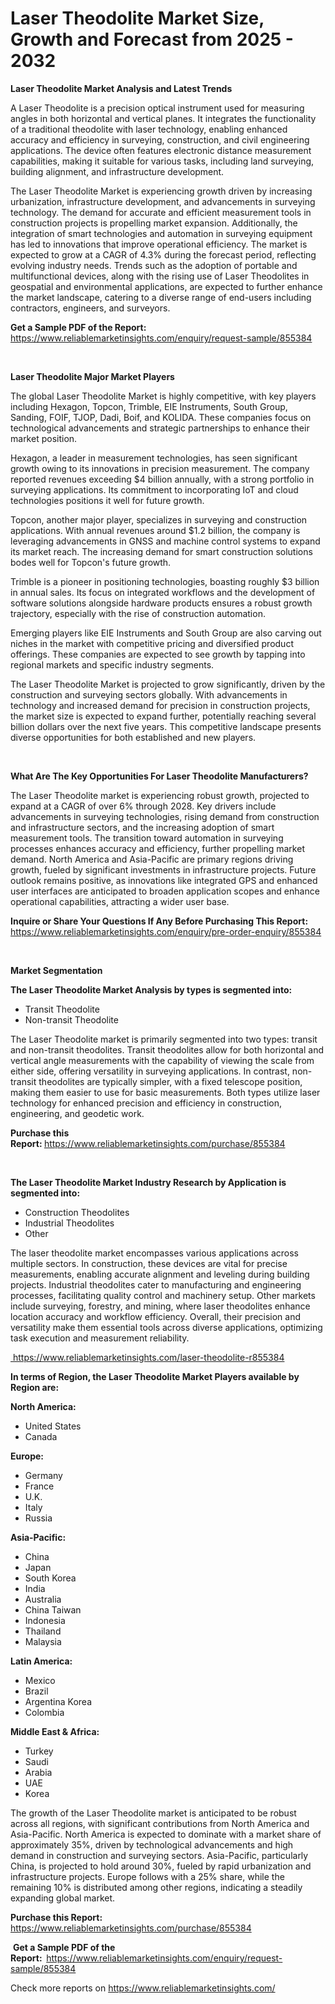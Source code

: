 <p><h1>Laser Theodolite Market Size, Growth and Forecast from 2025 - 2032</h1></p><p><strong>Laser Theodolite Market Analysis and Latest Trends</strong></p>
<p><p>A Laser Theodolite is a precision optical instrument used for measuring angles in both horizontal and vertical planes. It integrates the functionality of a traditional theodolite with laser technology, enabling enhanced accuracy and efficiency in surveying, construction, and civil engineering applications. The device often features electronic distance measurement capabilities, making it suitable for various tasks, including land surveying, building alignment, and infrastructure development.</p><p>The Laser Theodolite Market is experiencing growth driven by increasing urbanization, infrastructure development, and advancements in surveying technology. The demand for accurate and efficient measurement tools in construction projects is propelling market expansion. Additionally, the integration of smart technologies and automation in surveying equipment has led to innovations that improve operational efficiency. The market is expected to grow at a CAGR of 4.3% during the forecast period, reflecting evolving industry needs. Trends such as the adoption of portable and multifunctional devices, along with the rising use of Laser Theodolites in geospatial and environmental applications, are expected to further enhance the market landscape, catering to a diverse range of end-users including contractors, engineers, and surveyors.</p></p>
<p><strong>Get a Sample PDF of the Report:&nbsp;</strong> <a href="https://www.reliablemarketinsights.com/enquiry/request-sample/855384?utm_campaign=2004&utm_medium=2&utm_source=Github&utm_content=ia&utm_term=20022025&utm_id=laser-theodolite">https://www.reliablemarketinsights.com/enquiry/request-sample/855384</a></p>
<p>&nbsp;</p>
<p><strong>Laser Theodolite Major Market Players</strong></p>
<p><p>The global Laser Theodolite Market is highly competitive, with key players including Hexagon, Topcon, Trimble, EIE Instruments, South Group, Sanding, FOIF, TJOP, Dadi, Boif, and KOLIDA. These companies focus on technological advancements and strategic partnerships to enhance their market position.</p><p>Hexagon, a leader in measurement technologies, has seen significant growth owing to its innovations in precision measurement. The company reported revenues exceeding $4 billion annually, with a strong portfolio in surveying applications. Its commitment to incorporating IoT and cloud technologies positions it well for future growth.</p><p>Topcon, another major player, specializes in surveying and construction applications. With annual revenues around $1.2 billion, the company is leveraging advancements in GNSS and machine control systems to expand its market reach. The increasing demand for smart construction solutions bodes well for Topcon's future growth.</p><p>Trimble is a pioneer in positioning technologies, boasting roughly $3 billion in annual sales. Its focus on integrated workflows and the development of software solutions alongside hardware products ensures a robust growth trajectory, especially with the rise of construction automation.</p><p>Emerging players like EIE Instruments and South Group are also carving out niches in the market with competitive pricing and diversified product offerings. These companies are expected to see growth by tapping into regional markets and specific industry segments.</p><p>The Laser Theodolite Market is projected to grow significantly, driven by the construction and surveying sectors globally. With advancements in technology and increased demand for precision in construction projects, the market size is expected to expand further, potentially reaching several billion dollars over the next five years. This competitive landscape presents diverse opportunities for both established and new players.</p></p>
<p>&nbsp;</p>
<p><strong>What Are The Key Opportunities For Laser Theodolite Manufacturers?</strong></p>
<p><p>The Laser Theodolite market is experiencing robust growth, projected to expand at a CAGR of over 6% through 2028. Key drivers include advancements in surveying technologies, rising demand from construction and infrastructure sectors, and the increasing adoption of smart measurement tools. The transition toward automation in surveying processes enhances accuracy and efficiency, further propelling market demand. North America and Asia-Pacific are primary regions driving growth, fueled by significant investments in infrastructure projects. Future outlook remains positive, as innovations like integrated GPS and enhanced user interfaces are anticipated to broaden application scopes and enhance operational capabilities, attracting a wider user base.</p></p>
<p><strong>Inquire or Share Your Questions If Any Before Purchasing This Report:</strong> <a href="https://www.reliablemarketinsights.com/enquiry/pre-order-enquiry/855384?utm_campaign=2004&utm_medium=2&utm_source=Github&utm_content=ia&utm_term=20022025&utm_id=laser-theodolite">https://www.reliablemarketinsights.com/enquiry/pre-order-enquiry/855384</a></p>
<p>&nbsp;</p>
<p><strong>Market Segmentation</strong></p>
<p><strong>The Laser Theodolite Market Analysis by types is segmented into:</strong></p>
<p><ul><li>Transit Theodolite</li><li>Non-transit Theodolite</li></ul></p>
<p><p>The Laser Theodolite market is primarily segmented into two types: transit and non-transit theodolites. Transit theodolites allow for both horizontal and vertical angle measurements with the capability of viewing the scale from either side, offering versatility in surveying applications. In contrast, non-transit theodolites are typically simpler, with a fixed telescope position, making them easier to use for basic measurements. Both types utilize laser technology for enhanced precision and efficiency in construction, engineering, and geodetic work.</p></p>
<p><strong>Purchase this Report:&nbsp;</strong><a href="https://www.reliablemarketinsights.com/purchase/855384?utm_campaign=2004&utm_medium=2&utm_source=Github&utm_content=ia&utm_term=20022025&utm_id=laser-theodolite">https://www.reliablemarketinsights.com/purchase/855384</a></p>
<p>&nbsp;</p>
<p><strong>The Laser Theodolite Market Industry Research by Application is segmented into:</strong></p>
<p><ul><li>Construction Theodolites</li><li>Industrial Theodolites</li><li>Other</li></ul></p>
<p><p>The laser theodolite market encompasses various applications across multiple sectors. In construction, these devices are vital for precise measurements, enabling accurate alignment and leveling during building projects. Industrial theodolites cater to manufacturing and engineering processes, facilitating quality control and machinery setup. Other markets include surveying, forestry, and mining, where laser theodolites enhance location accuracy and workflow efficiency. Overall, their precision and versatility make them essential tools across diverse applications, optimizing task execution and measurement reliability.</p></p>
<p><a href="https://www.reliablemarketinsights.com/laser-theodolite-r855384?utm_campaign=2004&utm_medium=2&utm_source=Github&utm_content=ia&utm_term=20022025&utm_id=laser-theodolite">&nbsp;https://www.reliablemarketinsights.com/laser-theodolite-r855384</a></p>
<p><strong>In terms of Region, the Laser Theodolite Market Players available by Region are:</strong></p>
<p>
    <p> <strong> North America: </strong>
        <ul>
            <li>United States</li>
            <li>Canada</li>
        </ul>
        </p> 
    <p> <strong> Europe: </strong>
        <ul>
            <li>Germany</li>
            <li>France</li>
            <li>U.K.</li>
            <li>Italy</li>
            <li>Russia</li>
        </ul>
        </p> 
    <p> <strong> Asia-Pacific: </strong>
        <ul>
            <li>China</li>
            <li>Japan</li>
            <li>South Korea</li>
            <li>India</li>
            <li>Australia</li>
            <li>China Taiwan</li>
            <li>Indonesia</li>
            <li>Thailand</li>
            <li>Malaysia</li>
        </ul>
        </p> 
    <p> <strong> Latin America: </strong>
        <ul>
            <li>Mexico</li>
            <li>Brazil</li>
            <li>Argentina Korea</li>
            <li>Colombia</li>
        </ul>
        </p> 
    <p> <strong> Middle East & Africa: </strong>
        <ul>
            <li>Turkey</li>
            <li>Saudi</li>
            <li>Arabia</li>
            <li>UAE</li>
            <li>Korea</li>
        </ul>
    </p>
    </p>
<p><p>The growth of the Laser Theodolite market is anticipated to be robust across all regions, with significant contributions from North America and Asia-Pacific. North America is expected to dominate with a market share of approximately 35%, driven by technological advancements and high demand in construction and surveying sectors. Asia-Pacific, particularly China, is projected to hold around 30%, fueled by rapid urbanization and infrastructure projects. Europe follows with a 25% share, while the remaining 10% is distributed among other regions, indicating a steadily expanding global market.</p></p>
<p><strong>Purchase this Report: </strong><a href="https://www.reliablemarketinsights.com/purchase/855384?utm_campaign=2004&utm_medium=2&utm_source=Github&utm_content=ia&utm_term=20022025&utm_id=laser-theodolite">https://www.reliablemarketinsights.com/purchase/855384</a></p>
<p>&nbsp;<strong>Get a Sample PDF of the Report:&nbsp;&nbsp;</strong><a href="https://www.reliablemarketinsights.com/enquiry/request-sample/855384?utm_campaign=2004&utm_medium=2&utm_source=Github&utm_content=ia&utm_term=20022025&utm_id=laser-theodolite">https://www.reliablemarketinsights.com/enquiry/request-sample/855384</a></p>
<p><strong></strong></p>
<p>Check more reports on <a href="https://www.reliablemarketinsights.com/?utm_campaign=2004&utm_medium=2&utm_source=Github&utm_content=ia&utm_term=20022025&utm_id=laser-theodolite">https://www.reliablemarketinsights.com/</a></p>